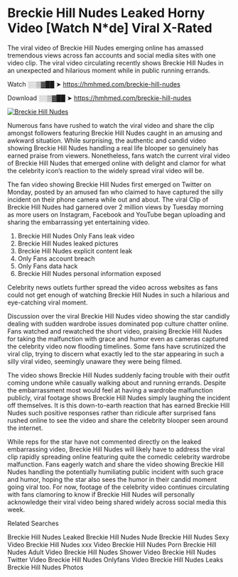 ﻿# Breckie Hill Nudes Leaked Horny Video [Watch N*de] Viral X-Rated

The viral video of ﻿Breckie Hill Nudes emerging online has amassed tremendous views across fan accounts and social media sites with one video clip. The viral video circulating recently shows ﻿Breckie Hill Nudes in an unexpected and hilarious moment while in public running errands. 

Watch ░░▒▓██ ➤ https://hmhmed.com/breckie-hill-nudes

Download ░░▒▓██ ➤ https://hmhmed.com/breckie-hill-nudes

[![Breckie Hill Nudes](https://i.imgur.com/dJHk4Zq.gif)](https://hmhmed.com/breckie-hill-nudes)

Numerous fans have rushed to watch the viral video and share the clip amongst followers featuring ﻿Breckie Hill Nudes caught in an amusing and awkward situation. While surprising, the authentic and candid video showing ﻿Breckie Hill Nudes handling a real life blooper so genuinely has earned praise from viewers. Nonetheless, fans watch the current viral video of ﻿Breckie Hill Nudes that emerged online with delight and clamor for what the celebrity icon’s reaction to the widely spread viral video will be.

The fan video showing ﻿Breckie Hill Nudes first emerged on Twitter on Monday, posted by an amused fan who claimed to have captured the silly incident on their phone camera while out and about. The viral Clip of ﻿Breckie Hill Nudes had garnered over 2 million views by Tuesday morning as more users on Instagram, Facebook and YouTube began uploading and sharing the embarrassing yet entertaining video. 

1. ﻿Breckie Hill Nudes Only Fans leak video
2. ﻿Breckie Hill Nudes leaked pictures
3. ﻿Breckie Hill Nudes explicit content leak
4. Only Fans account breach
5. Only Fans data hack
6. ﻿Breckie Hill Nudes personal information exposed

Celebrity news outlets further spread the video across websites as fans could not get enough of watching ﻿Breckie Hill Nudes in such a hilarious and eye-catching viral moment. 

Discussion over the viral ﻿Breckie Hill Nudes video showing the star candidly dealing with sudden wardrobe issues dominated pop culture chatter online. Fans watched and rewatched the short video, praising ﻿Breckie Hill Nudes for taking the malfunction with grace and humor even as cameras captured the celebrity video now flooding timelines. Some fans have scrutinized the viral clip, trying to discern what exactly led to the star appearing in such a silly viral video, seemingly unaware they were being filmed.

The video shows ﻿Breckie Hill Nudes suddenly facing trouble with their outfit coming undone while casually walking about and running errands. Despite the embarrassment most would feel at having a wardrobe malfunction publicly, viral footage shows ﻿Breckie Hill Nudes simply laughing the incident off themselves. It is this down-to-earth reaction that has earned ﻿Breckie Hill Nudes such positive responses rather than ridicule after surprised fans rushed online to see the video and share the celebrity blooper seen around the internet.  

While reps for the star have not commented directly on the leaked embarrassing video, ﻿Breckie Hill Nudes will likely have to address the viral clip rapidly spreading online featuring quite the comedic celebrity wardrobe malfunction. Fans eagerly watch and share the video showing ﻿Breckie Hill Nudes handling the potentially humiliating public incident with such grace and humor, hoping the star also sees the humor in their candid moment going viral too. For now, footage of the celebrity video continues circulating with fans clamoring to know if ﻿Breckie Hill Nudes will personally acknowledge their viral video being shared widely across social media this week.

Related Searches

﻿Breckie Hill Nudes Leaked
﻿Breckie Hill Nudes Nude
﻿Breckie Hill Nudes Sexy Video
﻿Breckie Hill Nudes xxx Video
﻿Breckie Hill Nudes Porn
﻿Breckie Hill Nudes Adult Video
﻿Breckie Hill Nudes Shower Video
﻿Breckie Hill Nudes Twitter Video
﻿Breckie Hill Nudes Onlyfans Video
﻿Breckie Hill Nudes Leaks
﻿Breckie Hill Nudes Photos